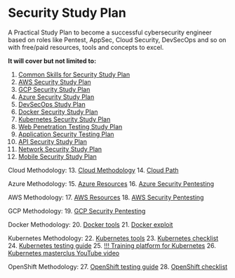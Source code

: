 # Security Study Plan

A Practical Study Plan to become a successful cybersecurity engineer based on roles like Pentest, AppSec, Cloud Security, DevSecOps and so on with free/paid resources, tools and concepts to excel.

**It will cover but not limited to:**

1. [Common Skills for Security Study Plan](common-skills-study-plan.md)
2. [AWS Security Study Plan](aws-security-study-plan.md)
3. [GCP Security Study Plan](gcp-security-study-plan.md)
4. [Azure Security Study Plan](azure-security-study-plan.md)
5. [DevSecOps Study Plan](devsecops-study-plan.md)
6. [Docker Security Study Plan](docker-security-study-plan.md)
7. [Kubernetes Security Study Plan](kubernetes-security-study-plan.md)
8. [Web Penetration Testing Study Plan](web-pentest-study-plan.md)
9. [Application Security Testing Plan](application-security-study-plan.md)
10. [API Security Study Plan](api-security-study-plan.md)
11. [Network Security Study Plan](network-security-study-plan.md)
12. [Mobile Security Study Plan](mobile_security_study_plan.md)

Cloud Methodology:
13. [Cloud Methodology](Cloud-Provider-Cross-Terminology-Matrices-and-Resources.md)
14. [Cloud Path](Zero_to_Hero_Cloud_addition.md)

Azure Methodology:
15. [Azure Resources](AZURE-Resources.md)
16. [Azure Security Pentesting](Azure-Security-Pentesting-Resources.md)

AWS Methodology:
17. [AWS Resources](AWS-Resources.md)
18. [AWS Security Pentesting](AWS-Security-Pentesting-Resources.md)

GCP Methodology:
19. [GCP Security Pentesting](GCP-Security-Pentesting-Resources.md)

Docker Methodology:
20. [Docker tools](https://docs.google.com/document/d/1NLLoZXMAtzfQJPLbudGPgi0jHr5eSItBSy8_LD-vhVA/edit#heading=h.pjx3r25zyuf2)
21. [Docker exploit](docker.md)

Kubernetes Methodology:
22. [Kubernetes tools](kubernetes.md)
23. [Kubernetes checklist](https://docs.google.com/spreadsheets/d/1F7k41OTyWyBTZegwZdpCxTcW_u-arJC8/edit?usp=drive_link&ouid=109795826105694551406&rtpof=true&sd=true)
24. [Kubernetes testing guide](https://drive.google.com/drive/folders/1lVhoiIxzFA-qXVXDdwM4vEwqZuKUn5fO?usp=drive_link)
25. [!!! Training platform for Kubernetes](https://github.com/madhuakula/kubernetes-goat)
26. [Kubernetes masterclus YouTube video](https://www.youtube.com/watch?app=desktop&v=YXc9RnyNUi4&ab_channel=Appsecco)

OpenShift Methodology:
27. [OpenShift testing guide](https://drive.google.com/drive/folders/1LbYohXrAsin4OkkhFWxto098RUTcQsxE?usp=drive_link)
28. [OpenShift checklist](https://docs.google.com/spreadsheets/d/1jRAnw7WllUhE0asdWvpXSFzUTAUGTNJj/edit?usp=drive_link&ouid=109795826105694551406&rtpof=true&sd=true)





